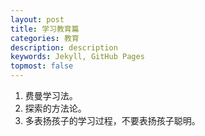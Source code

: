 ```yaml
---
layout: post
title: 学习教育篇
categories: 教育
description: description
keywords: Jekyll, GitHub Pages
topmost: false
---
```

1. 费曼学习法。
2. 探索的方法论。
3. 多表扬孩子的学习过程，不要表扬孩子聪明。
